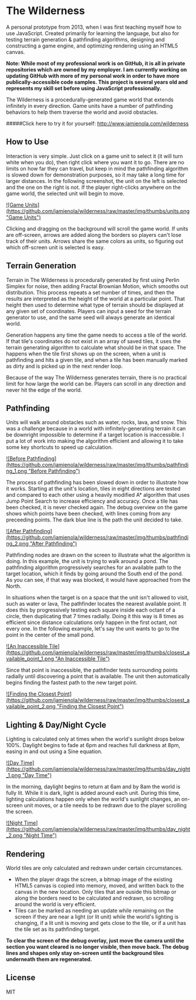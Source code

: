 # The Wilderness
  
A personal prototype from 2013, when I was first teaching myself how to use JavaScript. Created primarily for learning the language, but also for testing terrain generation & pathfinding algorithms, designing and constructing a game engine, and optimizing rendering using an HTML5 canvas.
  
**Note: While most of my professional work is on GitHub, it is all in private repositories which are owned by my employer. I am currently working on updating GitHub with more of my personal work in order to have more publically-accessible code samples. This project is several years old and represents my skill set before using JavaScript professionally.**
  
The Wilderness is a procedurally-generated game world that extends infinitely in every direction. Game units have a number of pathfinding behaviors to help them traverse the world and avoid obstacles.

#####Click here to try it for yourself: http://www.jamienola.com/wilderness

## How to Use

Interaction is very simple. Just click on a game unit to select it (it will turn white when you do), then right click where you want it to go. There are no limits on how far they can travel, but keep in mind the pathfinding algorithm is slowed down for demonstration purposes, so it may take a long time for larger distances. In the following screenshot, the unit on the left is selected and the one on the right is not. If the player right-clicks anywhere on the game world, the selected unit will begin to move.

<a href="https://raw.githubusercontent.com/jamienola/wilderness/master/img/units.png" target="_blank">
![Game Units](https://github.com/jamienola/wilderness/raw/master/img/thumbs/units.png "Game Units")
</a>

Clicking and dragging on the background will scroll the game world. If units are off-screen, arrows are added along the borders so players can't lose track of their units. Arrows share the same colors as units, so figuring out which off-screen unit is selected is easy.

## Terrain Generation

Terrain in The Wilderness is procedurally generated by first using Perlin Simplex for noise, then adding Fractal Brownian Motion, which smooths out distribution. This process repeats a set number of times, and then the results are interpreted as the height of the world at a particular point. That height then used to determine what type of terrain should be displayed at any given set of coordinates. Players can input a seed for the terrain generator to use, and the same seed will always generate an identical world. 

Generation happens any time the game needs to access a tile of the world. If that tile's coordinates do not exist in an array of saved tiles, it uses the terrain generating algorithm to calculate what should be in that space. The happens when the tile first shows up on the screen, when a unit is pathfinding and hits a given tile, and when a tile has been manually marked as dirty and is picked up in the next render loop.
  
Because of the way The Wilderness generates terrain, there is no practical limit for how large the world can be. Players can scroll in any direction and never hit the edge of the world.

## Pathfinding

Units will walk around obstacles such as water, rocks, lava, and snow. This was a challenge because in a world with infinitely-generating terrain it can be downright impossible to determine if a target location is inaccessible. I put a lot of work into making the algorithm efficient and allowing it to take some key shortcuts to speed up calculation.

<a href="https://raw.githubusercontent.com/jamienola/wilderness/master/img/pathfinding_1.png" target="_blank">
![Before Pathfinding](https://github.com/jamienola/wilderness/raw/master/img/thumbs/pathfinding_1.png "Before Pathfinding")
</a>

The process of pathfinding has been slowed down in order to illustrate how it works. Starting at the unit's location, tiles in eight directions are tested and compared to each other using a heavily modified A* algorithm that uses Jump Point Search to increase efficiency and accuracy. Once a tile has been checked, it is never checked again. The debug overview on the game shows which points have been checked, with lines coming from any preceeding points. The dark blue line is the path the unit decided to take.

<a href="https://raw.githubusercontent.com/jamienola/wilderness/master/img/pathfinding_2.png" target="_blank">
![After Pathfinding](https://github.com/jamienola/wilderness/raw/master/img/thumbs/pathfinding_2.png "After Pathfinding")
</a>

Pathfinding nodes are drawn on the screen to illustrate what the algorithm is doing. In this example, the unit is trying to walk around a pond. The pathfinding algorithm progressively searches for an available path to the target location, which it finds by going around the South end of the pond. As you can see, if that way was blocked, it would have approached from the North.

In situations when the target is on a space that the unit isn't allowed to visit, such as water or lava, The pathfinder locates the nearest available point. It does this by progressively testing each square inside each octant of a circle, then duplicating that 7 times radially. Doing it this way is 8 times as efficient since distance calculations only happen in the first octant, not every one. In the following example, let's say the unit wants to go to the point in the center of the small pond.

<a href="https://raw.githubusercontent.com/jamienola/wilderness/master/img/closest_available_point_1.png" target="_blank">
![An Inaccessible Tile](https://github.com/jamienola/wilderness/raw/master/img/thumbs/closest_available_point_1.png "An Inaccessible Tile")
</a>

Since that point is inaccessible, the pathfinder tests surrounding points radially until discovering a point that is available. The unit then automatically begins finding the fastest path to the new target point.

<a href="https://raw.githubusercontent.com/jamienola/wilderness/master/img/closest_available_point_2.png" target="_blank">
![Finding the Closest Point](https://github.com/jamienola/wilderness/raw/master/img/thumbs/closest_available_point_2.png "Finding the Closest Point")
</a>

## Lighting & Day/Night Cycle

Lighting is calculated only at times when the world's sunlight drops below 100%. Daylight begins to fade at 6pm and reaches full darkness at 8pm, easing in and out using a Sine equation.

<a href="https://raw.githubusercontent.com/jamienola/wilderness/master/img/day_night_1.png" target="_blank">
![Day Time](https://github.com/jamienola/wilderness/raw/master/img/thumbs/day_night_1.png "Day Time")
</a>

In the morning, daylight begins to return at 6am and by 8am the world is fully lit. While it is dark, light is added around each unit. During this time, lighting calculations happen only when the world's sunlight changes, an on-screen unit moves, or a tile needs to be redrawn due to the player scrolling the screen.

<a href="https://raw.githubusercontent.com/jamienola/wilderness/master/img/day_night_2.png" target="_blank">
![Night Time](https://github.com/jamienola/wilderness/raw/master/img/thumbs/day_night_2.png "Night Time")
</a>

## Rendering

World tiles are only calculated and redrawn under certain circumstances. 
* When the player drags the screen, a bitmap image of the existing HTML5 canvas is copied into memory, moved, and written back to the canvas in the new location. Only tiles that are ouside this bitmap or along the borders need to be calculated and redrawn, so scrolling around the world is very efficient.
* Tiles can be marked as needing an update while remaining on the screen if they are near a light (or lit unit) while the world's lighting is changing, if a lit unit is moving and gets close to the tile, or if a unit has the tile set as its pathfinding target.

**To clear the screen of the debug overlay, just move the camera until the section you want cleared is no longer visible, then move back. The debug lines and shapes only stay on-screen until the background tiles underneath them are regenerated.**

## License

  MIT
